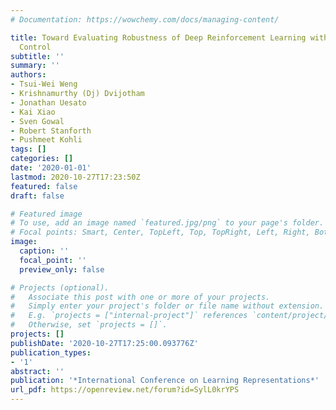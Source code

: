 ```yaml
---
# Documentation: https://wowchemy.com/docs/managing-content/

title: Toward Evaluating Robustness of Deep Reinforcement Learning with Continuous
  Control
subtitle: ''
summary: ''
authors:
- Tsui-Wei Weng
- Krishnamurthy (Dj) Dvijotham
- Jonathan Uesato
- Kai Xiao
- Sven Gowal
- Robert Stanforth
- Pushmeet Kohli
tags: []
categories: []
date: '2020-01-01'
lastmod: 2020-10-27T17:23:50Z
featured: false
draft: false

# Featured image
# To use, add an image named `featured.jpg/png` to your page's folder.
# Focal points: Smart, Center, TopLeft, Top, TopRight, Left, Right, BottomLeft, Bottom, BottomRight.
image:
  caption: ''
  focal_point: ''
  preview_only: false

# Projects (optional).
#   Associate this post with one or more of your projects.
#   Simply enter your project's folder or file name without extension.
#   E.g. `projects = ["internal-project"]` references `content/project/deep-learning/index.md`.
#   Otherwise, set `projects = []`.
projects: []
publishDate: '2020-10-27T17:25:00.093776Z'
publication_types:
- '1'
abstract: ''
publication: '*International Conference on Learning Representations*'
url_pdf: https://openreview.net/forum?id=SylL0krYPS
---
```

